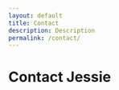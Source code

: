 ```yaml
---
layout: default
title: Contact
description: Description
permalink: /contact/
---
```


# Contact Jessie

